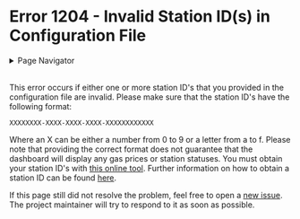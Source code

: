 # Error 1204 - Invalid Station ID(s) in Configuration File

<details>
<summary>Page Navigator</summary>
<ul style="list-style: '>>>  '"><li><a href="../">Main Page</a></li>
<li><a href="../errors">Error Pages</a></li>
<li><a href="https://github.com/smolinde/iot-dashboard/issues">Other Issues</a></li></ul>
</details><br>

This error occurs if either one or more station ID's that you provided in the configuration file are invalid. Please make sure that the station ID's have the following format:  

`XXXXXXXX-XXXX-XXXX-XXXX-XXXXXXXXXXXX`  

Where an X can be either a number from 0 to 9 or a letter from a to f. Please note that providing the correct format does not guarantee that the dashboard will display any gas prices or station statuses. You must obtain your station ID's with [this online tool](https://creativecommons.tankerkoenig.de/TankstellenFinder/index.html). Further information on how to obtain a station ID can be found [here](../pages/user-manual.md#23-find-gas-station-ids).  

If this page still did not resolve the problem, feel free to open a [new issue](https://github.com/smolinde/iot-dashboard/issues/new?template=BLANK_ISSUE). The project maintainer will try to respond to it as soon as possible.